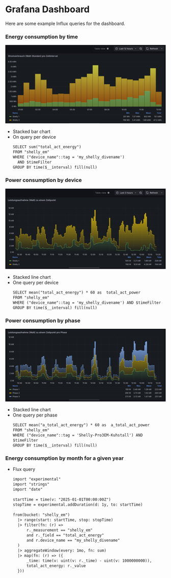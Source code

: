 # Grafana Dashboard

Here are some example Influx queries for the dashboard.


### Energy consumption by time

![Energy consumption by time](energy-by-time.png)

* Stacked bar chart
* On query per device
  ```influxql
  SELECT sum("total_act_energy")
  FROM "shelly_em" 
  WHERE ("device_name"::tag = 'my_shelly_divename') 
    AND $timeFilter 
  GROUP BY time($__interval) fill(null)
  ```

### Power consumption by device

![Power consumption by device](power-consumption-by-device.png)

* Stacked line chart
* One query per device
  ```influxql
  SELECT mean("total_act_energy") * 60 as  total_act_power
  FROM "shelly_em" 
  WHERE ("device_name"::tag = 'my_shelly_divename') AND $timeFilter 
  GROUP BY time($__interval) fill(null)
  ```

### Power consumption by phase

![Power consumption by phase](power-consumption-by-phase.png)

* Stacked line chart
* One query per phase
  ```influxql
  SELECT mean("a_total_act_energy") * 60 as  a_total_act_power
  FROM "shelly_em" 
  WHERE ("device_name"::tag = 'Shelly-Pro3EM-Kuhstall') AND $timeFilter 
  GROUP BY time($__interval) fill(null)
  ```

### Energy consumption by month for a given year

* Flux query
  ```flux
  import "experimental"
  import "strings"
  import "date"

  startTime = time(v: "2025-01-01T00:00:00Z")
  stopTime = experimental.addDuration(d: 1y, to: startTime)

  from(bucket: "shelly_em")
    |> range(start: startTime, stop: stopTime)
    |> filter(fn: (r) =>
        r._measurement == "shelly_em"
        and r._field == "total_act_energy" 
        and r.device_name == "my_shelly_divename"
    )
    |> aggregateWindow(every: 1mo, fn: sum)
    |> map(fn: (r) => ({
        _time: time(v: uint(v: r._time) - uint(v: 1000000000)),
        total_act_energy: r._value
    }))
  ```    

